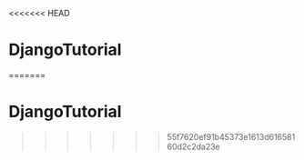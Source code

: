<<<<<<< HEAD
# DjangoTutorial
=======
# DjangoTutorial
>>>>>>> 55f7620ef91b45373e1613d61658160d2c2da23e
